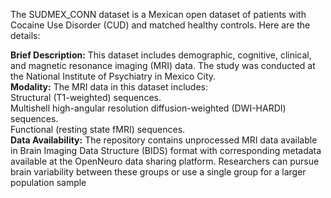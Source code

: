 The SUDMEX_CONN dataset is a Mexican open dataset of patients with Cocaine Use Disorder (CUD) and matched healthy controls. Here are the details:<br>

**Brief Description:** This dataset includes demographic, cognitive, clinical, and magnetic resonance imaging (MRI) data. The study was conducted at the National Institute of Psychiatry in Mexico City.<br>
**Modality:** The MRI data in this dataset includes:<br>
Structural (T1-weighted) sequences.<br>
Multishell high-angular resolution diffusion-weighted (DWI-HARDI) sequences.<br>
Functional (resting state fMRI) sequences.<br>
**Data Availability:** The repository contains unprocessed MRI data available in Brain Imaging Data Structure (BIDS) format with corresponding metadata available at the OpenNeuro data sharing platform. Researchers can pursue brain variability between these groups or use a single group for a larger population sample
